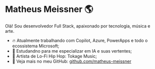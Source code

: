 # Matheus Meissner 🌎

Olá! Sou desenvolvedor Full Stack, apaixonado por tecnologia, música e arte. 
- 🔥 Atualmente trabalhando com Copilot, Azure, PowerApps e todo o ecossistema Microsoft;
- 🚀 Estudandno para me especializar em IA e suas vertentes;
- 🎵 Artista de Lo-Fi Hip Hop: Tokage Music;
- 📌 Veja mais no meu GitHub: [github.com/matheus-meissner](https://github.com/matheus-meissner)
